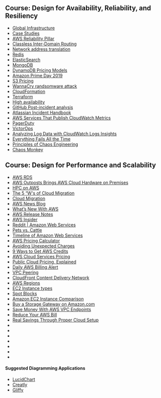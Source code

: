 ## Course: Design for Availability, Reliability, and Resiliency

-   [Global Infrastructure](https://aws.amazon.com/about-aws/global-infrastructure/)
-   [Case Studies](https://aws.amazon.com/solutions/case-studies/)
-   [AWS Reliability Pillar](https://d1.awsstatic.com/whitepapers/architecture/AWS-Reliability-Pillar.pdf)
-   [Classless Inter-Domain Routing](https://en.wikipedia.org/wiki/Classless_Inter-Domain_Routing)
-   [Network address translation](https://en.wikipedia.org/wiki/Network_address_translation)
-   [Redis](https://redis.io/)
-   [ElasticSearch](https://www.elastic.co/)
-   [MongoDB](https://www.mongodb.com/)
-   [DynamoDB Pricing Models](https://aws.amazon.com/dynamodb/pricing/)
-   [Amazon Prime Day 2019](https://aws.amazon.com/blogs/aws/amazon-prime-day-2019-powered-by-aws/)
-   [S3 Pricing](https://aws.amazon.com/s3/pricing/)
-   [WannaCry randsomware attack](https://en.wikipedia.org/wiki/WannaCry_ransomware_attack)
-   [CloudFormation](https://aws.amazon.com/cloudformation/)
-   [Terraform](https://www.terraform.io/)
-   [High availability](https://en.wikipedia.org/wiki/High_availability)
-   [GitHub Post-incident analysis](https://github.blog/2018-10-30-oct21-post-incident-analysis/)
-   [Atlassian Incident Handbook](https://www.atlassian.com/incident-management/handbook/postmortems)
-   [AWS Services That Publish CloudWatch Metrics](https://docs.aws.amazon.com/AmazonCloudWatch/latest/monitoring/aws-services-cloudwatch-metrics.html)
-   [PagerDuty](https://www.pagerduty.com/)
-   [VictorOps](https://victorops.com/)
-   [Analyzing Log Data with CloudWatch Logs Insights](https://docs.aws.amazon.com/AmazonCloudWatch/latest/logs/AnalyzingLogData.html)
-   [Everything Fails All the Time](https://cacm.acm.org/magazines/2020/2/242334-everything-fails-all-the-time/fulltext)
-   [Principles of Chaos Engineering](http://principlesofchaos.org/)
-   [Chaos Monkey](https://github.com/Netflix/chaosmonkey)

## Course: Design for Performance and Scalability

-   [AWS RDS](https://aws.amazon.com/rds/)
-   [AWS Outposts Brings AWS Cloud Hardware on Premises](https://www.zdnet.com/article/aws-outpost-brings-its-cloud-hardware-on-premises/)
-   [HPC on AWS](https://aws.amazon.com/hpc/)
-   [The 5 “W's of Cloud Migration](https://www.cloudindustryforum.org/content/getting-cloud-faster-5-ws-cloud-migration)
-   [Cloud Migration](https://aws.amazon.com/cloud-migration/)
-   [AWS News Blog](https://aws.amazon.com/blogs/aws/)
-   [What’s New With AWS](https://aws.amazon.com/new/?whats-new-content-all.sort-by=item.additionalFields.postDateTime&whats-new-content-all.sort-order=desc&wn-featured-announcements.sort-by=item.additionalFields.numericSort&wn-featured-announcements.sort-order=asc)
-   [AWS Release Notes](https://aws.amazon.com/releasenotes/)
-   [AWS Insider](https://awsinsider.net/Home.aspx)
-   [Reddit | Amazon Web Services](https://www.reddit.com/r/aws/)
-   [Pets vs. Cattle](https://medium.com/@Joachim8675309/devops-concepts-pets-vs-cattle-2380b5aab313)
-   [Timeline of Amazon Web Services](https://en.wikipedia.org/wiki/Timeline_of_Amazon_Web_Services)
-   [AWS Pricing Calculator](https://docs.aws.amazon.com/pricing-calculator/latest/userguide/what-is-pricing-calculator.html)
-   [Avoiding Unexpected Charges](https://docs.aws.amazon.com/awsaccountbilling/latest/aboutv2/checklistforunwantedcharges.html)
-   [9 Ways to Get AWS Credits](https://medium.com/@jaychapel/9-ways-to-get-aws-credits-9a85e0f452a1)
-   [AWS Cloud Services Pricing](https://aws.amazon.com/pricing/services/)
-   [Public Cloud Pricing, Explained](https://cloud.withgoogle.com/build/infrastructure/public-cloud-pricing-explained/)
-   [Daily AWS Billing Alert](https://medium.com/synaptic-tech/daily-aws-billing-alert-4ea541475ff8)
-   [VPC Peering](https://docs.aws.amazon.com/vpc/latest/peering/what-is-vpc-peering.html)
-   [CloudFront Content Delivery Network](https://aws.amazon.com/cloudfront/)
-   [AWS Regions](https://aws.amazon.com/about-aws/global-infrastructure/regions_az/)
-   [EC2 Instance types](https://aws.amazon.com/ec2/instance-types/)
-   [Spot Blocks](https://aws.amazon.com/blogs/aws/new-ec2-spot-blocks-for-defined-duration-workloads/)
-   [Amazon EC2 Instance Comparison](https://www.ec2instances.info/)
-   [Buy a Storage Gateway on Amazon.com](https://www.amazon.com/dp/B079RBVX3M)
-   [Save Money With AWS VPC Endpoints](https://medium.com/nubego/how-to-save-money-with-aws-vpc-endpoints-9bac8ae1319c)
-   [Reduce Your AWS Bill](https://cloudonaut.io/6-new-ways-to-reduce-your-AWS-bill-with-little-effort/)
-   [Real Savings Through Proper Cloud Setup](https://bluesentryit.com/gain-real-savings-proper-cloud-setup/)
-   []()
-   []()
-   []()
-   []()
-   []()
-   []()
-   []()

#### Suggested Diagramming Applications

-   [LucidChart](https://www.lucidchart.com/)
-   [Creatly](https://creately.com/)
-   [Gliffy](https://www.gliffy.com/)
